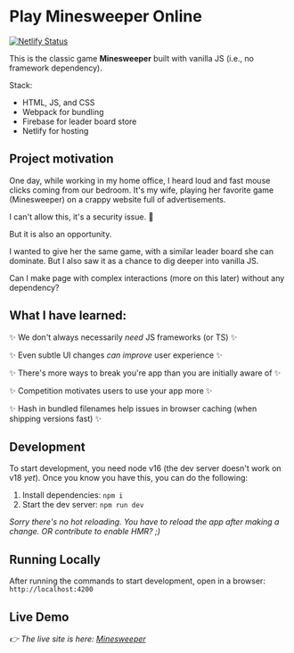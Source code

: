 # Play Minesweeper Online
[![Netlify Status](https://api.netlify.com/api/v1/badges/172478bd-afc5-4e47-95ba-d9ab814248fb/deploy-status)](https://app.netlify.com/sites/mnswpr/deploys)

This is the classic game **Minesweeper** built with vanilla JS (i.e., no framework dependency).

Stack:
- HTML, JS, and CSS
- Webpack for bundling
- Firebase for leader board store
- Netlify for hosting

## Project motivation
One day, while working in my home office, I heard loud and fast mouse clicks coming from our bedroom. It's my wife, playing her favorite game (Minesweeper) on a crappy website full of advertisements.

I can't allow this, it's a security issue. 🤣

But it is also an opportunity.

I wanted to give her the same game, with a similar leader board she can dominate. But I also saw it as a chance to dig deeper into vanilla JS.

Can I make page with complex interactions (more on this later) without any dependency?

## What I have learned:

✨ We don't always necessarily *need* JS frameworks (or TS) ✨

✨ Even subtle UI changes *can improve* user experience ✨

✨ There's more ways to break you're app than you are initially aware of ✨

✨ Competition motivates users to use your app more ✨

✨ Hash in bundled filenames help issues in browser caching (when shipping versions fast) ✨
## Development
To start development, you need node v16 (the dev server doesn't work on v18 *yet*). Once you know you have this, you can do the following:
1. Install dependencies: `npm i`
2. Start the dev server: `npm run dev`

*Sorry there's no hot reloading. You have to reload the app after making a change. OR contribute to enable HMR? ;)*

## Running Locally
After running the commands to start development, open in a browser: `http://localhost:4200`

## Live Demo
*👉 The live site is here: [Minesweeper](https://mnswpr.com)*
